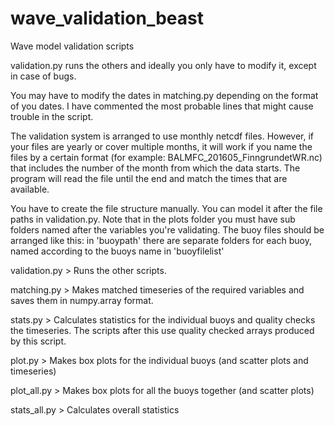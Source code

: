 # wave_validation_beast
Wave model validation scripts


validation.py runs the others and ideally you only have to modify it, except in case of bugs.

You may have to modify the dates in matching.py depending on the format of you dates. I have commented the most probable lines that might cause trouble in the script.

The validation system is arranged to use monthly netcdf files. However, if your files are yearly or cover multiple months, it will work if you name the files by a certain format (for example: BALMFC_201605_FinngrundetWR.nc) that includes the number of the month from which the data starts. The program will read the file until the end and match the times that are available.

You have to create the file structure manually. You can model it after the file paths in validation.py. Note that in the plots folder you must have sub folders named after the variables you're validating. The buoy files should be arranged like this: in 'buoypath' there are separate folders for each buoy, named according to the buoys name in 'buoyfilelist'


validation.py > Runs the other scripts. 



matching.py > Makes matched timeseries of the required variables and saves them in numpy.array format. 

stats.py > Calculates statistics for the individual buoys and quality checks the timeseries. The scripts after this use quality checked arrays produced by this script.

plot.py > Makes box plots for the individual buoys (and scatter plots and timeseries) 

plot_all.py > Makes box plots for all the buoys together (and scatter plots)

stats_all.py > Calculates overall statistics
